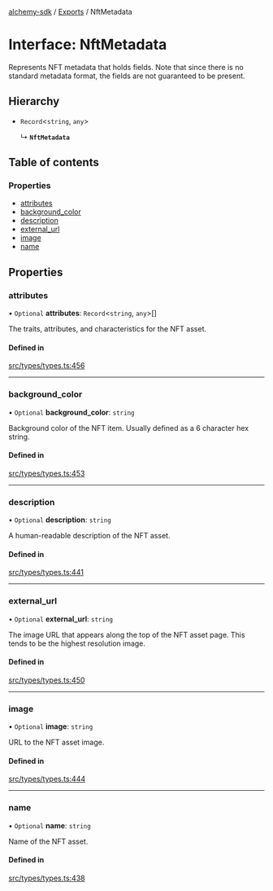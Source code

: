 [alchemy-sdk](../README.md) / [Exports](../modules.md) / NftMetadata

# Interface: NftMetadata

Represents NFT metadata that holds fields. Note that since there is no
standard metadata format, the fields are not guaranteed to be present.

## Hierarchy

- `Record`<`string`, `any`\>

  ↳ **`NftMetadata`**

## Table of contents

### Properties

- [attributes](NftMetadata.md#attributes)
- [background\_color](NftMetadata.md#background_color)
- [description](NftMetadata.md#description)
- [external\_url](NftMetadata.md#external_url)
- [image](NftMetadata.md#image)
- [name](NftMetadata.md#name)

## Properties

### attributes

• `Optional` **attributes**: `Record`<`string`, `any`\>[]

The traits, attributes, and characteristics for the NFT asset.

#### Defined in

[src/types/types.ts:456](https://github.com/alchemyplatform/alchemy-sdk-js/blob/c023713/src/types/types.ts#L456)

___

### background\_color

• `Optional` **background\_color**: `string`

Background color of the NFT item. Usually defined as a 6 character hex string.

#### Defined in

[src/types/types.ts:453](https://github.com/alchemyplatform/alchemy-sdk-js/blob/c023713/src/types/types.ts#L453)

___

### description

• `Optional` **description**: `string`

A human-readable description of the NFT asset.

#### Defined in

[src/types/types.ts:441](https://github.com/alchemyplatform/alchemy-sdk-js/blob/c023713/src/types/types.ts#L441)

___

### external\_url

• `Optional` **external\_url**: `string`

The image URL that appears along the top of the NFT asset page. This tends
to be the highest resolution image.

#### Defined in

[src/types/types.ts:450](https://github.com/alchemyplatform/alchemy-sdk-js/blob/c023713/src/types/types.ts#L450)

___

### image

• `Optional` **image**: `string`

URL to the NFT asset image.

#### Defined in

[src/types/types.ts:444](https://github.com/alchemyplatform/alchemy-sdk-js/blob/c023713/src/types/types.ts#L444)

___

### name

• `Optional` **name**: `string`

Name of the NFT asset.

#### Defined in

[src/types/types.ts:438](https://github.com/alchemyplatform/alchemy-sdk-js/blob/c023713/src/types/types.ts#L438)
